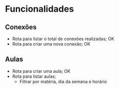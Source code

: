 # Funcionalidades

## Conexões

- Rota para listar o total de conexões realizadas; OK
- Rota para criar uma nova conexão; OK

## Aulas
- Rota para criar uma aula; OK
- Rota para listar aulas;
    - Filtrar por matéria, dia da semana e horário
